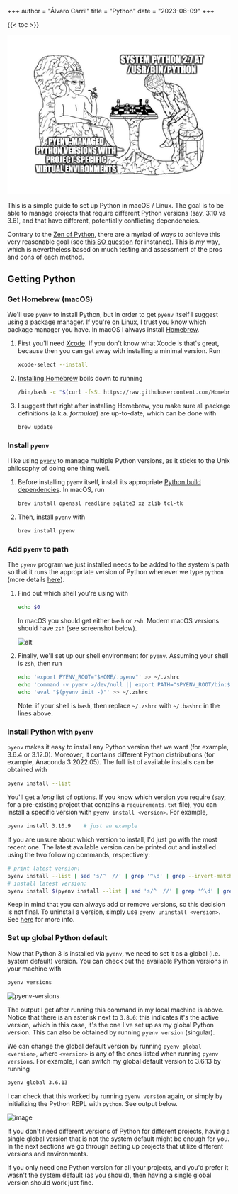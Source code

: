 +++
author = "Álvaro Carril"
title = "Python"
date = "2023-06-09"
+++

{{< toc >}}

![python brains](images/python_brain.jpg)

This is a simple guide to set up Python in macOS / Linux.
The goal is to be able to manage projects that require different Python versions (say, 3.10 vs 3.6), and that have different, potentially conflicting dependencies.

Contrary to the [Zen of Python](https://peps.python.org/pep-0020/), there are a myriad of ways to achieve this very reasonable goal (see [this SO question](https://stackoverflow.com/questions/41573587/what-is-the-difference-between-venv-pyvenv-pyenv-virtualenv-virtualenvwrappe) for instance).
This is _my_ way, which is nevertheless based on much testing and assessment of the pros and cons of each method.


## Getting Python

### Get Homebrew (macOS)

We'll use `pyenv` to install Python, but in order to get `pyenv` itself I suggest using a package manager.
If you're on Linux, I trust you know which package manager you have.
In macOS I always install [Homebrew](https://brew.sh/).

<!-- [Homebrew](https://brew.sh/) is an excellent package manager for macOS. Having it will be helpful for installing many things beyond just Python. -->

1. First you'll need [Xcode](https://developer.apple.com/xcode/). If you don't know what Xcode is that's great, because then you can get away with installing a minimal version. Run
    ```sh
    xcode-select --install
    ```
2. [Installing Homebrew](https://brew.sh/) boils down to running
    ```sh
    /bin/bash -c "$(curl -fsSL https://raw.githubusercontent.com/Homebrew/install/HEAD/install.sh)"
    ```
3. I suggest that right after installing Homebrew, you make sure all package definitions (a.k.a. _formulae_) are up-to-date, which can be done with
    ```sh
    brew update
    ```

### Install `pyenv`

I like using [`pyenv`](https://github.com/pyenv/pyenv) to manage multiple Python versions, as it sticks to the Unix philosophy of doing one thing well.

1. Before installing `pyenv` itself, install its appropriate [Python build dependencies](https://github.com/pyenv/pyenv/wiki#suggested-build-environment). In macOS, run
    ```sh
    brew install openssl readline sqlite3 xz zlib tcl-tk
    ```
2. Then, install `pyenv` with
    ```sh
    brew install pyenv
    ```
<!-- Finally, you need to add `pyenv` to your path so that it runs the appropriate version of Python when using the shell (more details here in step 2 [here](https://github.com/pyenv/pyenv#set-up-your-shell-environment-for-pyenv)). The instructions to correctly set up `pyenv` depend on which shell you're using. -->

### Add `pyenv` to path

The `pyenv` program we just installed needs to be added to the system's path so that it runs the appropriate version of Python whenever we type `python` (more details [here](https://github.com/pyenv/pyenv#set-up-your-shell-environment-for-pyenv)).

1. Find out which shell you're using with
    ```sh
    echo $0
    ```
    
    In macOS you should get either `bash` or `zsh`. Modern macOS versions should have `zsh` (see screenshot below).

    ![alt](https://user-images.githubusercontent.com/9773292/145103189-a44580be-3432-4c53-a965-6a381b0d24cd.png)

2. Finally, we'll set up our shell environment for `pyenv`. Assuming your shell is `zsh`, then run
    ```sh
    echo 'export PYENV_ROOT="$HOME/.pyenv"' >> ~/.zshrc
    echo 'command -v pyenv >/dev/null || export PATH="$PYENV_ROOT/bin:$PATH"' >> ~/.zshrc
    echo 'eval "$(pyenv init -)"' >> ~/.zshrc
    ```
    Note: if your shell is `bash`, then replace `~/.zshrc` with `~/.bashrc` in the lines above.


### Install Python with `pyenv`


`pyenv` makes it easy to install any Python version that we want (for example, 3.6.4 or 3.12.0).
Moreover, it contains different Python distributions (for example, Anaconda 3 2022.05).
The full list of available installs can be obtained with
```sh
pyenv install --list
```
You'll get a _long_ list of options.
If you know which version you require (say, for a pre-existing project that contains a `requirements.txt` file), you can install a specific version with `pyenv install <version>`. For example,
```sh
pyenv install 3.10.9    # just an example
```

If you are unsure about which version to install, I'd just go with the most recent one.
The latest available version can be printed out and installed using the two following commands, respectively:
```sh
# print latest version:
pyenv install --list | sed 's/^  //' | grep '^\d' | grep --invert-match 'dev\|a\|b' | tail -1
# install latest version:
pyenv install $(pyenv install --list | sed 's/^  //' | grep '^\d' | grep --invert-match 'dev\|a\|b' | tail -1)
```

Keep in mind that you can always add or remove versions, so this decision is not final.
To uninstall a version, simply use `pyenv uninstall <version>`. See [here](https://github.com/pyenv/pyenv#uninstalling-python-versions) for more info.

### Set up global Python default

Now that Python 3 is installed via `pyenv`, we need to set it as a global (i.e. system default) version.
You can check out the available Python versions in your machine with
```sh
pyenv versions
```
![pyenv-versions](https://user-images.githubusercontent.com/9773292/145109873-aebddbf6-acbe-42fb-980c-15aae736e997.png)

The output I get after running this command in my local machine is above. Notice that there is an asterisk next to `3.8.6`: this indicates it's the active version, which in this case, it's the one I've set up as my global Python version. This can also be obtained by running `pyenv version` (singular).

We can change the global default version by running `pyenv global <version>`, where `<version>` is any of the ones listed when running `pyenv versions`. For example, I can switch my global default version to 3.6.13 by running
```sh
pyenv global 3.6.13
```
I can check that this worked by running `pyenv version` again, or simply by initializing the Python REPL with `python`. See output below.

<img width="825" alt="image" src="https://user-images.githubusercontent.com/9773292/145111077-eb8d1bc8-aa32-4677-a77e-bef6eb3846dc.png">

If you don't need different versions of Python for different projects, having a single global version that is not the system default might be enough for you.
In the next sections we go through setting up projects that utilize different versions and environments.

If you only need one Python version for all your projects, and you'd prefer it wasn't the system default (as you should), then having a single global version should work just fine.
<!-- Up next, we'll walk through how to set up projects that need different Python versions and environments. -->
<!-- 
## Understanding the modern Python setup

This is completely optional, but probably worth knowing. The pyramid below depicts the resolution order for which Python gets used when you call `python` in your terminal.

![image](https://user-images.githubusercontent.com/9773292/145072329-982a6572-f107-42ab-99a5-3c411d9c26b9.png)

From bottom to top,
1. **System Python** is the one that comes bundled with macOS, and likely to be version 2.7.something. _You never wnat to use or touch or remove System Python_.
2. 

# References

1. https://opensource.com/article/19/6/python-virtual-environments-mac
2. https://www.freecodecamp.org/news/python-version-on-mac-update/
3. https://stackoverflow.com/questions/29687140/install-latest-python-version-with-pyenv
4. https://stackoverflow.com/questions/41573587/what-is-the-difference-between-venv-pyvenv-pyenv-virtualenv-virtualenvwrappe -->